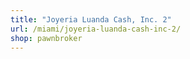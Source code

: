 ```yaml
---
title: "Joyeria Luanda Cash, Inc. 2"
url: /miami/joyeria-luanda-cash-inc-2/
shop: pawnbroker
---
```

